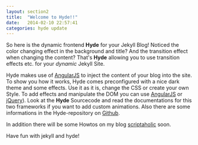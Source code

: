 ```yaml
---
layout: section2
title:  "Welcome to Hyde!!"
date:   2014-02-10 22:57:41
categories: hyde update
---
```


So here is the dynamic frontend **Hyde** for your Jekyll Blog! Noticed the color changing effect in the background and title? And the transition effect when changing the content? That's **Hyde** allowing you to use transition effects etc. for your *dynamic* Jekyll Site.

Hyde makes use of [AngularJS](http://angularjs.org) to inject the content of your blog into the site. To show you how it works, Hyde comes preconfigured with a nice dark theme and some effects. Use it as it is, change the CSS or create your own Style. To add effects and manipulate the DOM you can use [AngularJS](http://angularjs.org) or [jQuery](http://jquery.com)). Look at the **Hyde** Sourcecode and read the documentations for this two frameworks if you want to add custom animations. Also there are some informations in the Hyde-repository on [Github](https://github.com/pyriand3r/hyde).

In addition there will be some Howtos on my blog [scriptaholic](http://pyriand3r.no-ip.org) soon.

Have fun with jekyll and hyde!